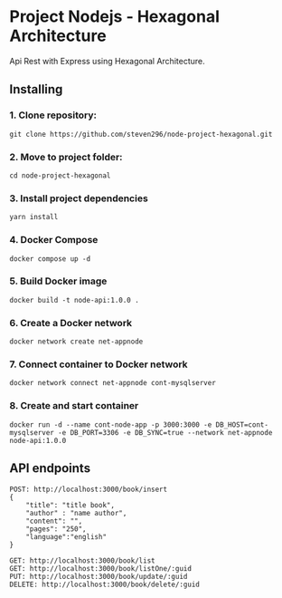 # Project Nodejs - Hexagonal Architecture

Api Rest with Express using Hexagonal Architecture.

## Installing

### 1. Clone repository:
	git clone https://github.com/steven296/node-project-hexagonal.git
 
### 2. Move to project folder:
	cd node-project-hexagonal

### 3. Install project dependencies
	yarn install

### 4. Docker Compose
	docker compose up -d

### 5. Build Docker image
	docker build -t node-api:1.0.0 .

### 6. Create a Docker network
	docker network create net-appnode

### 7. Connect container to Docker network
	docker network connect net-appnode cont-mysqlserver

### 8. Create and start container
	docker run -d --name cont-node-app -p 3000:3000 -e DB_HOST=cont-mysqlserver -e DB_PORT=3306 -e DB_SYNC=true --network net-appnode node-api:1.0.0

## API endpoints

```
POST: http://localhost:3000/book/insert
{
    "title": "title book",
    "author" : "name author",
    "content": "",
    "pages": "250",
    "language":"english"
}

GET: http://localhost:3000/book/list
GET: http://localhost:3000/book/listOne/:guid
PUT: http://localhost:3000/book/update/:guid
DELETE: http://localhost:3000/book/delete/:guid
```

